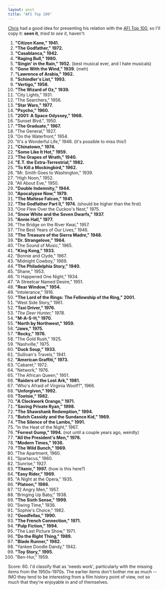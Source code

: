 ```yaml
---
layout: post
title: "AFI Top 100"
---
```




<p><a href="http://xblog.xman.org/articles/2007/06/30/afi-top-100">Chris</a>
had a good idea for presenting his relation with the 
<a href="http://www.afi.com/tvevents/100years/movies.aspx">AFI Top 100</a>, 
so I'll copy it: <b>seen it</b>, <i>tried to see it</i>, haven't:</p>

<p><ol>
  <li><b>"Citizen Kane," 1941.</b>
  <li><b>"The Godfather," 1972.</b>
  <li><b>"Casablanca," 1942.</b>
  <li><b>"Raging Bull," 1980.</b>
  <li><b>"Singin' in the Rain," 1952.</b> (best musical ever, and I hate musicals)
  <li><b>"Gone With the Wind," 1939.</b> (meh)
  <li><b>"Lawrence of Arabia," 1962.</b>
  <li><b>"Schindler's List," 1993.</b>
  <li><b>"Vertigo," 1958.</b>
  <li><b>"The Wizard of Oz," 1939.</b>
  <li>"City Lights," 1931.
  <li>"The Searchers," 1956.
  <li><b>"Star Wars," 1977.</b>
  <li><b>"Psycho," 1960. </b>
  <li><b>"2001: A Space Odyssey," 1968.</b>
  <li>"Sunset Blvd.", 1950.
  <li><b>"The Graduate," 1967.</b>
  <li>"The General," 1927.
  <li>"On the Waterfront," 1954.
  <li>"It's a Wonderful Life," 1946. (it's possible to miss this!)
  <li><b>"Chinatown," 1974.</b>
  <li><b>"Some Like It Hot," 1959.</b>
  <li><b>"The Grapes of Wrath," 1940.</b>
  <li><b>"E.T. the Extra-Terrestrial," 1982.</b>
  <li><b>"To Kill a Mockingbird," 1962.</b>
  <li>"Mr. Smith Goes to Washington," 1939.
  <li>"High Noon," 1952.
  <li>"All About Eve," 1950.
  <li><b>"Double Indemnity," 1944.</b>
  <li><b>"Apocalypse Now," 1979.</b>
  <li><b>"The Maltese Falcon," 1941.</b>
  <li><b>"The Godfather Part II," 1974.</b> (should be higher than the first)
  <li>"One Flew Over the Cuckoo's Nest," 1975.
  <li><b>"Snow White and the Seven Dwarfs," 1937.</b>
  <li><b>"Annie Hall," 1977.</b>
  <li>"The Bridge on the River Kwai," 1957.
  <li>"The Best Years of Our Lives," 1946.
  <li><b>"The Treasure of the Sierra Madre," 1948.</b>
  <li><b>"Dr. Strangelove," 1964. </b>
  <li>"The Sound of Music," 1965.</b>
  <li><b>"King Kong," 1933. </b>
  <li>"Bonnie and Clyde," 1967.
  <li>"Midnight Cowboy," 1969.
  <li><b>"The Philadelphia Story," 1940.</b>
  <li>"Shane," 1953.
  <li>"It Happened One Night," 1934.
  <li>"A Streetcar Named Desire," 1951.
  <li><b>"Rear Window," 1954.</b>
  <li>"Intolerance," 1916.
  <li><b>"The Lord of the Rings: The Fellowship of the Ring," 2001.</b>
  <li>"West Side Story," 1961.
  <li><b>"Taxi Driver," 1976.</b>
  <li><em>"The Deer Hunter," 1978.</em>
  <li><b>"M-A-S-H," 1970.</b>
  <li><b>"North by Northwest," 1959.</b>
  <li><b>"Jaws," 1975.</b>
  <li><b>"Rocky," 1976.</b>
  <li>"The Gold Rush," 1925.
  <li>"Nashville," 1975.
  <li><b>"Duck Soup," 1933.</b>
  <li>"Sullivan's Travels," 1941.
  <li><b>"American Graffiti," 1973.</b>
  <li>"Cabaret," 1972.
  <li>"Network," 1976.
  <li>"The African Queen," 1951.
  <li><b>"Raiders of the Lost Ark," 1981.</b>
  <li>"Who's Afraid of Virginia Woolf?", 1966.
  <li><b>"Unforgiven," 1992. </b>
  <li><b>"Tootsie," 1982.</b>
  <li><b>"A Clockwork Orange," 1971.</b>
  <li><b>"Saving Private Ryan," 1998.</b>
  <li><b>"The Shawshank Redemption," 1994. </b>
  <li><b>"Butch Cassidy and the Sundance Kid," 1969.</b>
  <li><b>"The Silence of the Lambs," 1991.</b>
  <li>"In the Heat of the Night," 1967.
  <li><b>"Forrest Gump," 1994.</b> (not until a couple years ago, weirdly)
  <li><b>"All the President's Men," 1976.</b>
  <li><b>"Modern Times," 1936.</b>
  <li><b>"The Wild Bunch," 1969.</b>
  <li>"The Apartment, 1960.
  <li>"Spartacus," 1960.
  <li>"Sunrise," 1927.
  <li><b>"Titanic," 1997.</b> (how is this here?)
  <li><b>"Easy Rider," 1969.</b>
  <li>"A Night at the Opera," 1935.
  <li><b>"Platoon," 1986. </b>
  <li>"12 Angry Men," 1957.
  <li>"Bringing Up Baby," 1938.
  <li><b>"The Sixth Sense," 1999.</b>
  <li>"Swing Time," 1936.
  <li>"Sophie's Choice," 1982.
  <li><b>"Goodfellas," 1990. </b>
  <li><b>"The French Connection," 1971.</b>
  <li><b>"Pulp Fiction," 1994.</b>
  <li>"The Last Picture Show," 1971.
  <li><b>"Do the Right Thing," 1989.</b>
  <li><b>"Blade Runner," 1982.</b>
  <li>"Yankee Doodle Dandy," 1942.
  <li><b>"Toy Story," 1995.</b>
  <li>"Ben-Hur," 1959.
</ol>

<p>Score: 60. I'd classify that as 'needs work', particularly with the
missing items from the 1950s-1970s. The earlier items don't bother me
as much -- IMO they tend to be interesting from a film history point
of view, not so much that they're enjoyable in and of themselves.</p>




